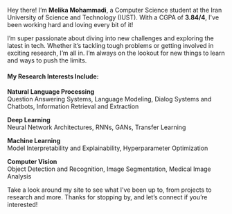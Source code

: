 Hey there! I’m **Melika Mohammadi**, a Computer Science student at the Iran University of Science and Technology (IUST). With a CGPA of **3.84/4**, I've been working hard and loving every bit of it!

I’m super passionate about diving into new challenges and exploring the latest in tech. Whether it’s tackling tough problems or getting involved in exciting research, I’m all in. I’m always on the lookout for new things to learn and ways to push the limits.
<br>

#### My Research Interests Include:
**Natural Language Processing**
<br>
Question Answering Systems, Language Modeling, Dialog Systems and Chatbots, Information Retrieval and Extraction
<br>

**Deep Learning**
<br>
Neural Network Architectures, RNNs, GANs, Transfer Learning
<br>

**Machine Learning**
<br>
Model Interpretability and Explainability, Hyperparameter Optimization
<br>

**Computer Vision**
<br>
Object Detection and Recognition, Image Segmentation, Medical Image Analysis


Take a look around my site to see what I’ve been up to, from projects to research and more. Thanks for stopping by, and let’s connect if you’re interested!
